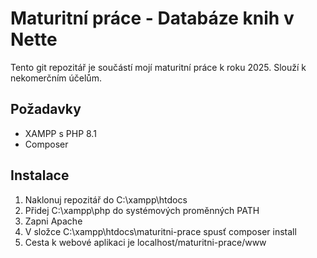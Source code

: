 Maturitní práce - Databáze knih v Nette
=================

Tento git repozitář je součástí mojí maturitní práce k roku 2025. Slouží k nekomerčním účelům.

Požadavky
------------

- XAMPP s PHP 8.1 
- Composer

Instalace
------------

1. Naklonuj repozitář do C:\xampp\htdocs
2. Přidej C:\xampp\php do systémových proměnných PATH
3. Zapni Apache
4. V složce C:\xampp\htdocs\maturitni-prace spusť composer install
5. Cesta k webové aplikaci je localhost/maturitni-prace/www
